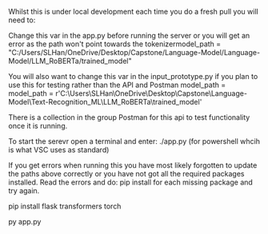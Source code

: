 Whilst this is under local development each time you do a fresh pull you will need to:

Change this var in the app.py before running the server or you will get an error as the path won't point towards the 
tokenizermodel_path = "C:/Users/SLHan/OneDrive/Desktop/Capstone/Language-Model/Language-Model/LLM_RoBERTa/trained_model"

You will also want to change this var in the input_prototype.py if you plan to use this for testing rather than the API and Postman
model_path = model_path = r'C:\Users\SLHan\OneDrive\Desktop\Capstone\Language-Model\Text-Recognition_ML\LLM_RoBERTa\trained_model'

There is a collection in the group Postman for this api to test functionality once it is running. 

To start the serevr open a terminal and enter:
./app.py (for powershell whcih is what VSC uses as standard)

If you get errors when running this you have most likely forgotten to update the paths above correctly or you have not got all the required packages installed.
Read the errors and do:
pip install <package-name> 
for each missing package and try again.







pip install flask transformers torch

py app.py
